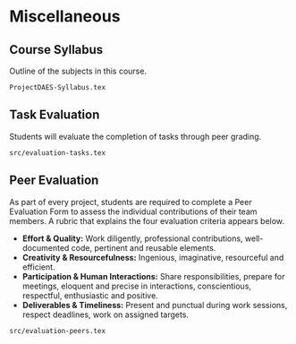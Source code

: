 # Miscellaneous


## Course Syllabus

Outline of the subjects in this course.
```
ProjectDAES-Syllabus.tex
```


## Task Evaluation

Students will evaluate the completion of tasks through peer grading.
```
src/evaluation-tasks.tex
```


## Peer Evaluation

As part of every project, students are required to complete a Peer Evaluation Form to assess the individual contributions of their team members.
A rubric that explains the four evaluation criteria appears below.

* __Effort & Quality:__
Work diligently, professional contributions, well-documented code, pertinent and reusable elements.
* __Creativity & Resourcefulness:__
Ingenious, imaginative, resourceful and efficient.
* __Participation & Human Interactions:__
Share responsibilities, prepare for meetings, eloquent and precise in interactions, conscientious, respectful, enthusiastic and positive.
* __Deliverables & Timeliness:__
Present and punctual during work sessions, respect deadlines, work on assigned targets.

```
src/evaluation-peers.tex
```
